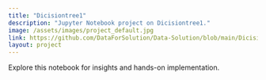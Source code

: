 ```yaml
---
title: "Dicisiontree1"
description: "Jupyter Notebook project on Dicisiontree1."
image: /assets/images/project_default.jpg
link: https://github.com/DataForSolution/Data-Solution/blob/main/DicisionTree1.ipynb
layout: project
---
```


Explore this notebook for insights and hands-on implementation.
